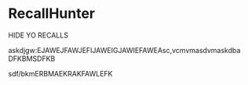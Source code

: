 # RecallHunter
HIDE YO RECALLS

askdjgw:EJAWEJFAWJEFIJAWEIGJAWIEFAWEAsc,vcmvmasdvmaskdba
DFKBMSDFKB


sdf/bkmERBMAEKRAKFAWLEFK